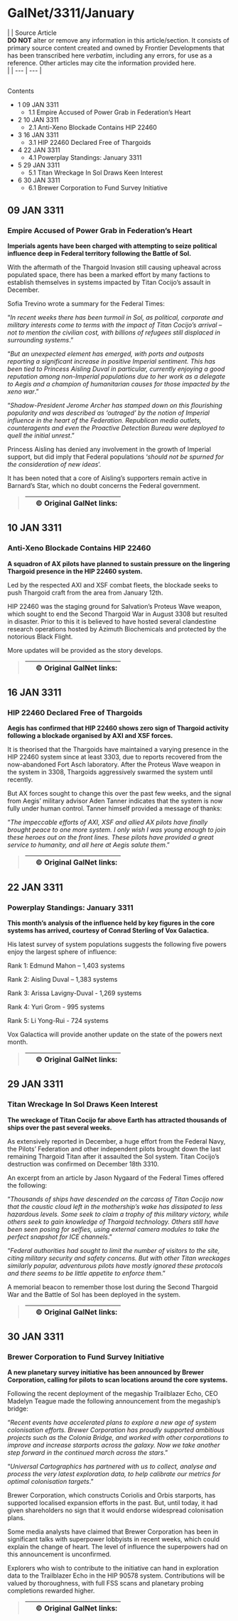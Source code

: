 # GalNet/3311/January
|  | Source Article
<br>**DO NOT** alter or remove any information in this article/section. It consists of primary source content created and owned by Frontier Developments that has been transcribed here *verbatim*, including any errors, for use as a reference. Other articles may cite the information provided here.<br> |
| --- | --- |

## 

Contents

- 1 09 JAN 3311
    - 1.1 Empire Accused of Power Grab in Federation’s Heart
- 2 10 JAN 3311
    - 2.1 Anti-Xeno Blockade Contains HIP 22460
- 3 16 JAN 3311
    - 3.1 HIP 22460 Declared Free of Thargoids
- 4 22 JAN 3311
    - 4.1 Powerplay Standings: January 3311
- 5 29 JAN 3311
    - 5.1 Titan Wreckage In Sol Draws Keen Interest
- 6 30 JAN 3311
    - 6.1 Brewer Corporation to Fund Survey Initiative

## 09 JAN 3311

### Empire Accused of Power Grab in Federation’s Heart

**Imperials agents have been charged with attempting to seize political influence deep in Federal territory following the Battle of Sol.**

With the aftermath of the Thargoid Invasion still causing upheaval across populated space, there has been a marked effort by many factions to establish themselves in systems impacted by Titan Cocijo’s assault in December.

Sofia Trevino wrote a summary for the Federal Times:

“*In recent weeks there has been turmoil in Sol, as political, corporate and military interests come to terms with the impact of Titan Cocijo’s arrival – not to mention the civilian cost, with billions of refugees still displaced in surrounding systems*.”

“*But an unexpected element has emerged, with ports and outposts reporting a significant increase in positive Imperial sentiment. This has been tied to Princess Aisling Duval in particular, currently enjoying a good reputation among non-Imperial populations due to her work as a delegate to Aegis and a champion of humanitarian causes for those impacted by the xeno war*.”

“*Shadow-President Jerome Archer has stamped down on this flourishing popularity and was described as ‘outraged’ by the notion of Imperial influence in the heart of the Federation. Republican media outlets, counteragents and even the Proactive Detection Bureau were deployed to quell the initial unrest*.”

Princess Aisling has denied any involvement in the growth of Imperial support, but did imply that Federal populations ‘*should not be spurned for the consideration of new ideas*’.

It has been noted that a core of Aisling’s supporters remain active in Barnard’s Star, which no doubt concerns the Federal government.

> 
> 
> 
> |  | © Original GalNet links: |
> | --- | --- |
> 

## 10 JAN 3311

### Anti-Xeno Blockade Contains HIP 22460

**A squadron of AX pilots have planned to sustain pressure on the lingering Thargoid presence in the HIP 22460 system.**

Led by the respected AXI and XSF combat fleets, the blockade seeks to push Thargoid craft from the area from January 12th.

HIP 22460 was the staging ground for Salvation’s Proteus Wave weapon, which sought to end the Second Thargoid War in August 3308 but resulted in disaster. Prior to this it is believed to have hosted several clandestine research operations hosted by Azimuth Biochemicals and protected by the notorious Black Flight.

More updates will be provided as the story develops.

> 
> 
> 
> |  | © Original GalNet links: |
> | --- | --- |
> 

## 16 JAN 3311

### HIP 22460 Declared Free of Thargoids

**Aegis has confirmed that HIP 22460 shows zero sign of Thargoid activity following a blockade organised by AXI and XSF forces.**

It is theorised that the Thargoids have maintained a varying presence in the HIP 22460 system since at least 3303, due to reports recovered from the now-abandoned Fort Asch laboratory. After the Proteus Wave weapon in the system in 3308, Thargoids aggressively swarmed the system until recently.

But AX forces sought to change this over the past few weeks, and the signal from Aegis’ military advisor Aden Tanner indicates that the system is now fully under human control. Tanner himself provided a message of thanks:

“*The impeccable efforts of AXI, XSF and allied AX pilots have finally brought peace to one more system. I only wish I was young enough to join these heroes out on the front lines. These pilots have provided a great service to humanity, and all here at Aegis salute them*.”

> 
> 
> 
> |  | © Original GalNet links: |
> | --- | --- |
> 

## 22 JAN 3311

### Powerplay Standings: January 3311

**This month’s analysis of the influence held by key figures in the core systems has arrived, courtesy of Conrad Sterling of Vox Galactica.**

His latest survey of system populations suggests the following five powers enjoy the largest sphere of influence:

Rank 1: Edmund Mahon – 1,403 systems

Rank 2: Aisling Duval – 1,383 systems

Rank 3: Arissa Lavigny-Duval - 1,269 systems

Rank 4: Yuri Grom - 995 systems

Rank 5: Li Yong-Rui - 724 systems

Vox Galactica will provide another update on the state of the powers next month.

> 
> 
> 
> |  | © Original GalNet links: |
> | --- | --- |
> 

## 29 JAN 3311

### Titan Wreckage In Sol Draws Keen Interest

**The wreckage of Titan Cocijo far above Earth has attracted thousands of ships over the past several weeks.**

As extensively reported in December, a huge effort from the Federal Navy, the Pilots’ Federation and other independent pilots brought down the last remaining Thargoid Titan after it assaulted the Sol system. Titan Cocijo’s destruction was confirmed on December 18th 3310.

An excerpt from an article by Jason Nygaard of the Federal Times offered the following:

“*Thousands of ships have descended on the carcass of Titan Cocijo now that the caustic cloud left in the mothership’s wake has dissipated to less hazardous levels. Some seek to claim a trophy of this military victory, while others seek to gain knowledge of Thargoid technology. Others still have been seen posing for selfies, using external camera modules to take the perfect snapshot for ICE channels*.”

“*Federal authorities had sought to limit the number of visitors to the site, citing military security and safety concerns. But with other Titan wreckages similarly popular, adventurous pilots have mostly ignored these protocols and there seems to be little appetite to enforce them*.”

A memorial beacon to remember those lost during the Second Thargoid War and the Battle of Sol has been deployed in the system.

> 
> 
> 
> |  | © Original GalNet links: |
> | --- | --- |
> 

## 30 JAN 3311

### Brewer Corporation to Fund Survey Initiative

**A new planetary survey initiative has been announced by Brewer Corporation, calling for pilots to scan locations around the core systems.**

Following the recent deployment of the megaship Trailblazer Echo, CEO Madelyn Teague made the following announcement from the megaship’s bridge:

“*Recent events have accelerated plans to explore a new age of system colonisation efforts. Brewer Corporation has proudly supported ambitious projects such as the Colonia Bridge, and worked with other corporations to improve and increase starports across the galaxy. Now we take another step forward in the continued march across the stars*.”

“*Universal Cartographics has partnered with us to collect, analyse and process the very latest exploration data, to help calibrate our metrics for optimal colonisation targets*.”

Brewer Corporation, which constructs Coriolis and Orbis starports, has supported localised expansion efforts in the past. But, until today, it had given shareholders no sign that it would endorse widespread colonisation plans.

Some media analysts have claimed that Brewer Corporation has been in significant talks with superpower lobbyists in recent weeks, which could explain the change of heart. The level of influence the superpowers had on this announcement is unconfirmed.

Explorers who wish to contribute to the initiative can hand in exploration data to the Trailblazer Echo in the HIP 90578 system. Contributions will be valued by thoroughness, with full FSS scans and planetary probing completions rewarded higher.

> 
> 
> 
> |  | © Original GalNet links: |
> | --- | --- |
>